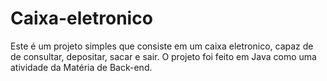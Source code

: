# Caixa-eletronico
Este é um projeto simples que consiste em um caixa eletronico, capaz de de consultar, depositar, sacar e sair. O projeto foi feito em Java como uma atividade da Matéria de Back-end.
